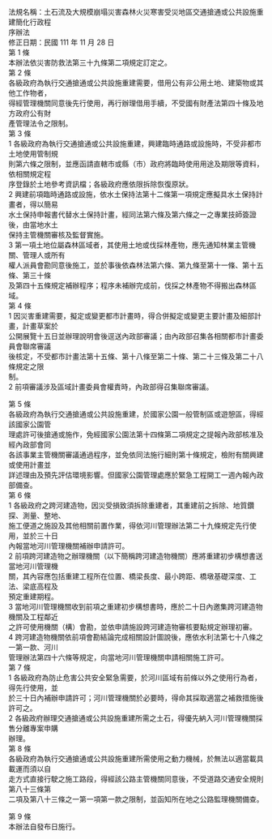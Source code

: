 法規名稱：土石流及大規模崩塌災害森林火災寒害受災地區交通搶通或公共設施重建簡化行政程  
序辦法  
修正日期：民國 111 年 11 月 28 日  
第 1 條  
本辦法依災害防救法第三十九條第二項規定訂定之。  
第 2 條  
各級政府為執行交通搶通或公共設施重建需要，借用公有非公用土地、建築物或其他工作物者，  
得經管理機關同意後先行使用，再行辦理借用手續，不受國有財產法第四十條及地方政府公有財  
產管理法令之限制。  
第 3 條  
1 各級政府為執行交通搶通或公共設施重建，興建臨時通路或設施時，不受非都市土地使用管制規  
則第六條之限制，並應函請直轄市或縣（市）政府將臨時使用用途及期限等資料，依相關規定程  
序登錄於土地參考資訊檔；各級政府應依限拆除恢復原狀。  
2 興建前項臨時通路或設施，依水土保持法第十二條第一項規定應擬具水土保持計畫者，得以簡易  
水土保持申報書代替水土保持計畫，經同法第六條及第六條之一之專業技師簽證後，由當地水土  
保持主管機關審核及監督實施。  
3 第一項土地位屬森林區域者，其使用土地或伐採林產物，應先通知林業主管機關、管理人或所有  
權人派員會勘同意後施工，並於事後依森林法第六條、第九條至第十一條、第十五條、第三十條  
及第四十五條規定補辦程序；程序未補辦完成前，伐採之林產物不得搬出森林區域。  
第 4 條  
1 因災害重建需要，擬定或變更都市計畫時，得合併擬定或變更主要計畫及細部計畫，計畫草案於  
公開展覽十五日並辦理說明會後逕送內政部審議；由內政部召集各相關都市計畫委員會聯席審議  
後核定，不受都市計畫法第十五條、第十八條至第二十條、第二十三條及第二十八條規定之限  
制。  
2 前項審議涉及區域計畫委員會權責時，內政部得召集聯席審議。  


第 5 條  
各級政府為執行交通搶通或公共設施重建，於國家公園一般管制區或遊憩區，得經該國家公園管  
理處許可後搶通或施作，免經國家公園法第十四條第二項規定之提報內政部核准及經內政部會同  
各該事業主管機關審議通過程序，並免依同法施行細則第十條規定，檢附有關興建或使用計畫並  
詳述理由及預先評估環境影響。但國家公園管理處應於緊急工程開工一週內報內政部備查。  
第 6 條  
1 各級政府之跨河建造物，因災受損致須拆除重建者，其重建前之拆除、地質鑽探、測量、整地、  
施工便道之施設及其他相關前置作業，得依河川管理辦法第二十九條規定先行使用，並於三十日  
內報當地河川管理機關補辦申請許可。  
2 前項跨河建造物之辦理機關（以下簡稱跨河建造物機關）應將重建初步構想書送當地河川管理機  
關，其內容應包括重建工程所在位置、橋梁長度、最小跨距、橋墩基礎深度、工法、梁底高程及  
預定重建期程。  
3 當地河川管理機關收到前項之重建初步構想書時，應於二十日內邀集跨河建造物機關及工程鄰近  
之許可使用機關（構）會勘，並依申請施設跨河建造物審核要點規定辦理初審。  
4 跨河建造物機關依前項會勘結論完成相關設計圖說後，應依水利法第七十八條之一第一款、河川  
管理辦法第四十六條等規定，向當地河川管理機關申請相關施工許可。  
第 7 條  
1 各級政府為防止危害公共安全緊急需要，於河川區域有前條以外之使用行為者，得先行使用，並  
於三十日內補辦申請許可；河川管理機關於必要時，得命其採取適當之補救措施後許可之。  
2 各級政府辦理交通搶通或公共設施重建所需之土石，得優先納入河川管理機關採售分離專案申購  
辦理。  
第 8 條  
各級政府為執行交通搶通或公共設施重建所需使用之動力機械，於無法以適當載具載運而須以自  
走方式直接行駛之施工路段，得經該公路主管機關同意後，不受道路交通安全規則第八十三條第  
二項及第八十三條之一第一項第一款之限制，並函知所在地之公路監理機關備查。  


第 9 條  
本辦法自發布日施行。  


